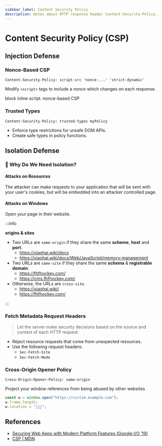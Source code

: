 ```yaml
---
sidebar_label: Content Security Policy
description: Notes about HTTP response header Content-Security-Policy.
---
```


# Content Security Policy (CSP)

## Injection Defense

### Nonce-Based CSP

`Content-Security-Policy: script-src 'nonce-...' 'strict-dynamic'`

Modify `<script>` tags to include a _nonce_ which changes on each response.

block inline script.
nonce-based CSP

### Trusted Types

`Content-Security-Policy: trusted-types myPolicy`

- Enforce type restrictions for unsafe DOM APIs.
- Create safe types in policy functions.

## Isolation Defense

### 🤔 Why Do We Need Isolation?

#### Attacks on Resources

The attacker can make requests to your application that will be sent with your user's cookies, but will be embedded into an attacker controlled page.

#### Attacks on Windows

Open your page in their website.

:::info

**origins & sites**

- Two URLs are `same-origin` if they share the same **scheme**, **host** and **port**.
  - https://xiaohai.wiki/docs
  - https://xiaohai.wiki/docs/Web/JavaScript/memory-management
- Two URLs are `same-site` if they share the same **schema** & **registrable domain**.
  - https://fhfhockey.com/
  - https://cms.fhfhockey.com/
- Otherwise, the URLs are `cross-site`.
  - https://xiaohai.wiki/
  - https://fhfhockey.com/

:::

### Fetch Metadata Request Headers

> Let the server make security decisions based on the source and context of each HTTP request.

- Reject resource requests that come from unexpected resources.
- Use the following request headers:
  - `Sec-Fetch-Site`
  - `Sec-Fetch-Mode`

### Cross-Origin Opener Policy

`Cross-Origin-Opener-Policy: same-origin`

Project your window references from being abused by other websites

```js
const w = window.open("https://victim.example.com");
w.frame.length;
w.location = "jjj";
```

## References

- [Securing Web Apps with Modern Platform Features (Google I/O ’19)](https://www.youtube.com/watch?v=DDtM9caQ97I)
- [CSP | MDN](https://developer.mozilla.org/en-US/docs/Web/HTTP/CSP)
